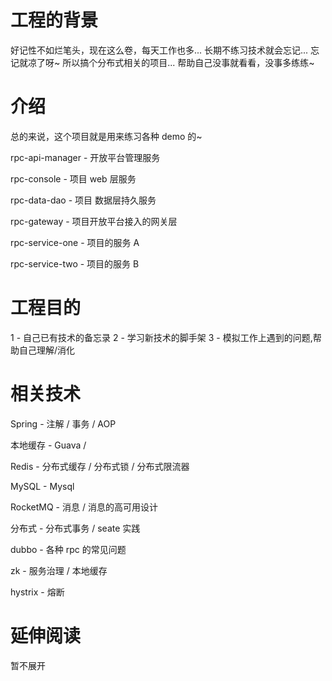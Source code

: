 # 工程的背景
好记性不如烂笔头，现在这么卷，每天工作也多...
长期不练习技术就会忘记... 忘记就凉了呀~
所以搞个分布式相关的项目... 帮助自己没事就看看，没事多练练~

# 介绍
总的来说，这个项目就是用来练习各种 demo 的~

rpc-api-manager - 开放平台管理服务

rpc-console - 项目 web 层服务

rpc-data-dao - 项目 数据层持久服务

rpc-gateway - 项目开放平台接入的网关层

rpc-service-one - 项目的服务 A

rpc-service-two - 项目的服务 B

# 工程目的
1 - 自己已有技术的备忘录
2 - 学习新技术的脚手架
3 - 模拟工作上遇到的问题,帮助自己理解/消化

# 相关技术
Spring - 注解 / 事务 / AOP 

本地缓存 - Guava / 

Redis - 分布式缓存 / 分布式锁 / 分布式限流器

MySQL - Mysql

RocketMQ - 消息 / 消息的高可用设计

分布式 - 分布式事务 / seate 实践

dubbo - 各种 rpc 的常见问题

zk - 服务治理 / 本地缓存

hystrix - 熔断

# 延伸阅读
暂不展开
